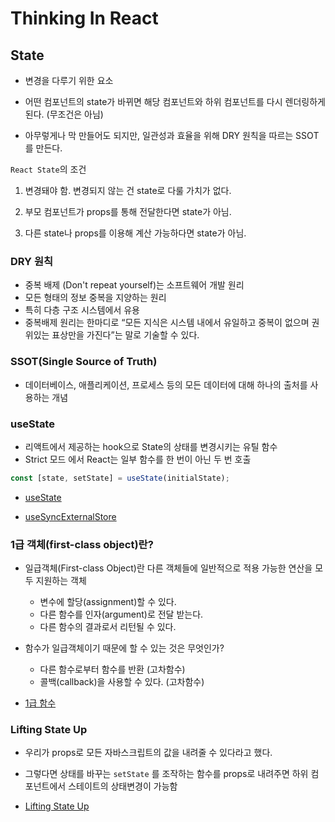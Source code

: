 # Thinking In React

## State

- 변경을 다루기 위한 요소

- 어떤 컴포넌트의 state가 바뀌면 해당 컴포넌트와 하위 컴포넌트를 다시 렌더링하게 된다. (무조건은 아님)

- 아무렇게나 막 만들어도 되지만, 일관성과 효율을 위해 DRY 원칙을 따르는 SSOT를 만든다.

`React State`의 조건

1. 변경돼야 함. 변경되지 않는 건 state로 다룰 가치가 없다.

2. 부모 컴포넌트가 props를 통해 전달한다면 state가 아님.

3. 다른 state나 props를 이용해 계산 가능하다면 state가 아님.

### DRY 원칙

- 중복 배제 (Don't repeat yourself)는 소프트웨어 개발 원리
- 모든 형태의 정보 중복을 지양하는 원리
- 특히 다층 구조 시스템에서 유용
- 중복배제 원리는 한마디로 “모든 지식은 시스템 내에서 유일하고 중복이 없으며 권위있는 표상만을 가진다”는 말로 기술할 수 있다.

### SSOT(Single Source of Truth)

- 데이터베이스, 애플리케이션, 프로세스 등의 모든 데이터에 대해 하나의 출처를 사용하는 개념

### useState

- 리액트에서 제공하는 hook으로 State의 상태를 변경시키는 유틸 함수
- Strict 모드 에서 React는 일부 함수를 한 번이 아닌 두 번 호출

```ts
const [state, setState] = useState(initialState);
```

- [useState](https://react.dev/reference/react/useState)

- [useSyncExternalStore](https://react.dev/reference/react/useSyncExternalStore)

### 1급 객체(first-class object)란?

- 일급객체(First-class Object)란 다른 객체들에 일반적으로 적용 가능한 연산을 모두 지원하는 객체

  - 변수에 할당(assignment)할 수 있다.
  - 다른 함수를 인자(argument)로 전달 받는다.
  - 다른 함수의 결과로서 리턴될 수 있다.

- 함수가 일급객체이기 때문에 할 수 있는 것은 무엇인가?

  - 다른 함수로부터 함수를 반환 (고차함수)
  - 콜백(callback)을 사용할 수 있다. (고차함수)

- [1급 함수](https://developer.mozilla.org/ko/docs/Glossary/First-class_Function)

### Lifting State Up

- 우리가 props로 모든 자바스크립트의 값을 내려줄 수 있다라고 했다.
- 그렇다면 상태를 바꾸는 `setState` 를 조작하는 함수를 props로 내려주면 하위 컴포넌트에서 스테이트의 상태변경이 가능함

- [Lifting State Up](https://ko.reactjs.org/docs/lifting-state-up.html)
